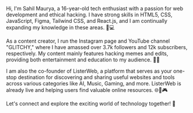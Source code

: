 Hi, I'm Sahil Maurya, a 16-year-old tech enthusiast with a passion for web development and ethical hacking. I have strong skills in HTML5, CSS, JavaScript, Figma, Tailwind CSS, and React.js, and I am continually expanding my knowledge in these areas. 🚀💻

As a content creator, I run the Instagram page and YouTube channel "GLITCHY," where I have amassed over 3.7k followers and 12k subscribers, respectively. My content mainly features hacking memes and edits, providing both entertainment and education to my audience. 🎥📱

I am also the co-founder of ListerWeb, a platform that serves as your one-stop destination for discovering and sharing useful websites and tools across various categories like AI, Music, Gaming, and more. ListerWeb is already live and helping users find valuable online resources. 🌐🔧🎮

Let's connect and explore the exciting world of technology together! 🤝
<!---
LogicTenacity/LogicTenacity is a ✨ special ✨ repository because its `README.md` (this file) appears on your GitHub profile.
You can click the Preview link to take a look at your changes.
---
